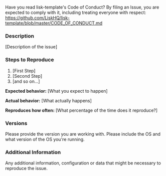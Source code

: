 Have you read lisk-template's Code of Conduct? By filing an Issue, you are expected to comply with it, including treating everyone with respect: https://github.com/LiskHQ/lisk-template/blob/master/CODE_OF_CONDUCT.md

### Description

[Description of the issue]

### Steps to Reproduce

1. [First Step]
1. [Second Step]
1. [and so on...]

**Expected behavior:** [What you expect to happen]

**Actual behavior:** [What actually happens]

**Reproduces how often:** [What percentage of the time does it reproduce?]

### Versions

Please provide the version you are working with. Please include the OS and what version of the OS you're running.

### Additional Information

Any additional information, configuration or data that might be necessary to reproduce the issue.
